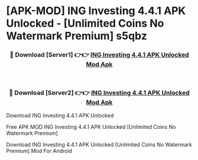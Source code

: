 # [APK-MOD] ING Investing 4.4.1 APK Unlocked - [Unlimited Coins No Watermark Premium] s5qbz



<div align="center">
<h3>🔴 Download [Server1] 👉👉 <a href="https://momento.my/?title=ING_Investing_4.4.1_APK_Unlocked">ING Investing 4.4.1 APK Unlocked Mod Apk</a></h3><br>

<h3>🔴 Download [Server2] 👉👉 <a href="https://momento.my/?title=ING_Investing_4.4.1_APK_Unlocked">ING Investing 4.4.1 APK Unlocked Mod Apk</a></h3>
</div>



Download ING Investing 4.4.1 APK Unlocked 

Free APK MOD ING Investing 4.4.1 APK Unlocked [Unlimited Coins No Watermark Premium]

Download ING Investing 4.4.1 APK Unlocked [Unlimited Coins No Watermark Premium] Mod For Android
